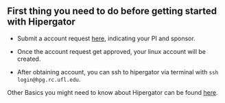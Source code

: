 ## First thing you need to do before getting started with Hipergator

* Submit a account request [here](https://www.rc.ufl.edu/get-started/hipergator/request-hipergator-account/), indicating your PI and sponsor. 

* Once the account request get approved, your linux account will be created.

* After obtaining account, you can ssh to hipergator via terminal with `ssh login@hpg.rc.ufl.edu`.

Other Basics you might need to know about Hipergator can be found [here](https://help.rc.ufl.edu/doc/Getting_Started).
